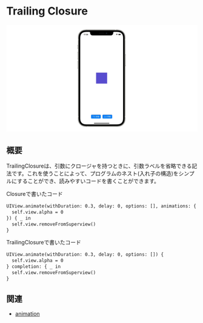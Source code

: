 # Trailing Closure
![TrailingClosure](TrailingClosure.gif)

## 概要
TrailingClosureは、引数にクロージャを持つときに、引数ラベルを省略できる記法です。これを使うことによって、プログラムのネスト(入れ子の構造)をシンプルにすることができ、読みやすいコードを書くことができます。

Closureで書いたコード
```
UIView.animate(withDuration: 0.3, delay: 0, options: [], animations: {
  self.view.alpha = 0
}) { _ in
  self.view.removeFromSuperview()
}
```
TrailingClosureで書いたコード
```
UIView.animate(withDuration: 0.3, delay: 0, options: []) {
  self.view.alpha = 0
} completion: { _ in
  self.view.removeFromSuperview()
}
```


## 関連
- [animation](https://github.com/lifeistech/toybox/tree/main/animation)
